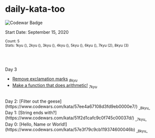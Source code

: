 # daily-kata-too

![Codewar Badge](https://www.codewars.com/users/tinuola/badges/large)<br>

Start Date: September 15, 2020<br>

<sub>Count: 5</sub><br>
<sub>Stats: 1kyu (), 2kyu (), 3kyu (), 4kyu (), 5kyu (), 6kyu (), 7kyu (2), 8kyu (3)</sub>

<br><br>


Day 3
+ [Remove exclamation marks](https://www.codewars.com/kata/57a0885cbb9944e24c00008e/) <sub>_8kyu_</sub>
+ [Make a function that does arithmetic!](https://www.codewars.com/kata/583f158ea20cfcbeb400000a/) <sub>_7kyu_</sub>
<br>
Day 2: [Filter out the geese](https://www.codewars.com/kata/57ee4a67108d3fd9eb0000e7/) <sub>_8kyu_</sub>
<br>
Day 1: [String ends with?](https://www.codewars.com/kata/51f2d1cafc9c0f745c00037d/) <sub>_7kyu_</sub>
<br>
Day 0: [Hello, Name or World!](https://www.codewars.com/kata/57e3f79c9cb119374600046b) <sub>_8kyu_</sub>
